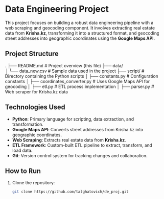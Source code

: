 # Data Engineering Project

This project focuses on building a robust data engineering pipeline with a web scraping and geocoding component. It involves extracting real estate data from **Krisha.kz**, transforming it into a structured format, and geocoding street addresses into geographic coordinates using the **Google Maps API**.

## Project Structure
.
├── README.md                    # Project overview (this file)
├── data/                        
│   └── data_new.csv             # Sample data used in the project
├── script/                      # Directory containing the Python scripts
│   ├── constants.py             # Configuration constants
│   ├── coordinates_converter.py # Uses Google Maps API for geocoding
│   ├── etl.py                   # ETL process implementation
│   ├── parser.py                # Web scraper for Krisha.kz data


## Technologies Used
- **Python**: Primary language for scripting, data extraction, and transformation.
- **Google Maps API**: Converts street addresses from Krisha.kz into geographic coordinates.
- **Web Scraping**: Extracts real estate data from **Krisha.kz**.
- **ETL Framework**: Custom-built ETL pipeline to extract, transform, and load data.
- **Git**: Version control system for tracking changes and collaboration.

## How to Run
1. Clone the repository:  
   ```bash
   git clone https://github.com/talghatovich/de_proj.git